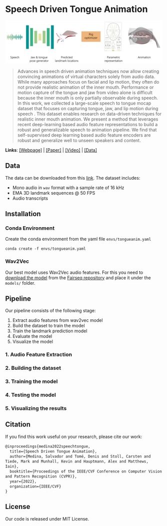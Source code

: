 
# Speech Driven Tongue Animation

![banner](images/banner.png)

> Advances in speech driven animation techniques now allow creating convincing animations of virtual characters solely from audio data. While many approaches focus on facial and lip motion, they often do not provide realistic animation of the inner mouth. Performance or motion capture of the tongue and jaw from video alone is difficult because the inner mouth is only partially observable during speech. In this work, we collected a large-scale speech to tongue mocap dataset that focuses on capturing tongue, jaw, and lip motion during speech . This dataset enables research on data-driven techniques for realistic inner mouth animation. We present a method that leverages recent deep-learning based audio feature representations to build a robust and generalizable speech to animation pipeline. We find that self-supervised deep learning based audio feature encoders are robust and generalize well to unseen speakers and content.

**Links**: [\[Webpage\]](https://salmedina.github.io/papers/tongue-anim) | [\[Paper\]]() | [\[Video\]]() | [\[Data\]](https://drive.google.com/file/d/1AkbLsj41ftc56HNPWAI-Y26-QK4Bqbo9/view?usp=sharing)

## Data

The data can be downloaded from this [link](https://drive.google.com/file/d/1AkbLsj41ftc56HNPWAI-Y26-QK4Bqbo9/view?usp=sharing). The dataset includes:
- Mono audio in `wav` format with a sample rate of 16 kHz
- EMA 3D landmark sequences @ 50 FPS
- Audio transcripts

## Installation

### Conda Environment

Create the conda environment from the yaml file `envs/tongueanim.yaml`
```
conda create -f envs/tongueanim.yaml
```

### Wav2Vec

Our best model uses Wav2Vec audio features. For this you need to [download the model](https://dl.fbaipublicfiles.com/fairseq/wav2vec/wav2vec_large.pt) from the [Fairseq repository](https://github.com/pytorch/fairseq/blob/main/examples/wav2vec/README.md) and place it under the `models/` folder.

## Pipeline

Our pipeline consists of the following stage:
1. Extract audio features from wav2vec model
2. Build the dataset to train the model
3. Train the landmark prediction model
4. Evaluate the model
5. Visualize the model

### 1. Audio Feature Extraction

### 2. Building the dataset

### 3. Training the model

### 4. Testing the model

### 5. Visualizing the results

## Citation

If you find this work useful on your research, please cite our work:
```
@inproceedings{medina2022speechtongue,
  title={Speech Driven Tongue Animation},
  author={Medina, Salvador and Tomé, Denis and Stoll, Carsten and Tiede, Mark and Munhall, Kevin and Hauptmann, Alex and Matthews, Iain},
  booktitle={Proceedings of the IEEE/CVF Conference on Computer Vision and Pattern Recognition (CVPR)},
  year={2022},
  organization={IEEE/CVF}
}
```
## License

Our code is released under MIT License.
